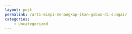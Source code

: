 ```yaml
---
layout: post
permalink: /arti-mimpi-menangkap-ikan-gabus-di-sungai/
categories:
    - Uncategorized
---
```


